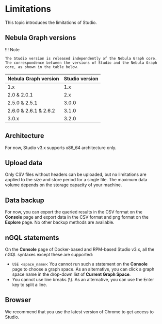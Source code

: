 # Limitations

This topic introduces the limitations of Studio.

## Nebula Graph versions

!!! Note

    The Studio version is released independently of the Nebula Graph core. The correspondence between the versions of Studio and the Nebula Graph core, as shown in the table below.

| Nebula Graph version | Studio version |
| --- | --- |
| 1.x | 1.x|
| 2.0 & 2.0.1 | 2.x |
| 2.5.0 & 2.5.1 | 3.0.0 |
| 2.6.0 & 2.6.1 & 2.6.2 | 3.1.0 |
| 3.0.x | 3.2.0 |

## Architecture

For now, Studio v3.x supports x86_64 architecture only.

## Upload data

<!--
During the public beta of Nebula Graph Cloud Service, Studio on Cloud has these limitations:

- Only CSV files without headers are supported, and only commas are separators separator.
- Each file of a maximum of 100 MB is supported.
- A total amount of a maximum of 1 GB is supported for each Nebula graph instance.
- Each file is stored for only one calendar day.

-->

Only CSV files without headers can be uploaded, but no limitations are applied to the size and store period for a single file. The maximum data volume depends on the storage capacity of your machine.

## Data backup

For now, you can export the queried results in the CSV format on the **Console** page and export data in the CSV format and png format on the **Explore** page. No other backup methods are available.

## nGQL statements

On the **Console** page of Docker-based and RPM-based Studio v3.x, all the nGQL syntaxes except these are supported:

- `USE <space_name>`: You cannot run such a statement on the **Console** page to choose a graph space. As an alternative, you can click a graph space name in the drop-down list of **Current Graph Space**.
- You cannot use line breaks (\\). As an alternative, you can use the Enter key to split a line.

<!--
For Studio on Cloud, besides the preceding syntax, you cannot run these account and role management statements on the Console page:

- `CREATE USER`
- `ALTER USER`
- `CHANGE PASSWORD`
- `DROP USER`
- `GRANT ROLE`
- `REVOKE ROLE`  

For more information about the preceding statements, see[User management](../../7.data-security/1.authentication/2.management-user.md)
-->

## Browser

We recommend that you use the latest version of Chrome to get access to Studio.

